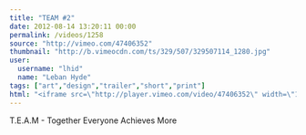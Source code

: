 ```yaml
---
title: "TEAM #2"
date: 2012-08-14 13:20:11 00:00
permalink: /videos/1258
source: "http://vimeo.com/47406352"
thumbnail: "http://b.vimeocdn.com/ts/329/507/329507114_1280.jpg"
user:
  username: "lhid"
  name: "Leban Hyde"
tags: ["art","design","trailer","short","print"]
html: "<iframe src=\"http://player.vimeo.com/video/47406352\" width=\"1280\" height=\"720\" frameborder=\"0\" webkitAllowFullScreen mozallowfullscreen allowFullScreen></iframe>"
---
```


T.E.A.M - Together Everyone Achieves More